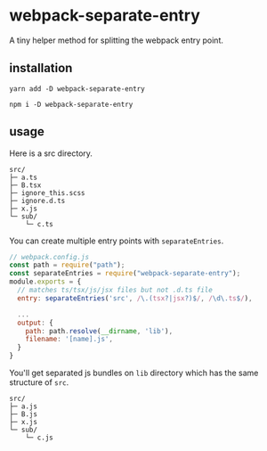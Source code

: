 # webpack-separate-entry

A tiny helper method for splitting the webpack entry point.

## installation

```
yarn add -D webpack-separate-entry
```

```
npm i -D webpack-separate-entry
```

## usage

Here is a src directory.

```
src/
├─ a.ts
├─ B.tsx
├─ ignore_this.scss
├─ ignore.d.ts
├─ x.js
└─ sub/
    └─ c.ts
```

You can create multiple entry points with `separateEntries`.

```js
// webpack.config.js
const path = require("path");
const separateEntries = require("webpack-separate-entry");
module.exports = {
  // matches ts/tsx/js/jsx files but not .d.ts file
  entry: separateEntries('src', /\.(tsx?|jsx?)$/, /\d\.ts$/),

  ...
  output: {
    path: path.resolve(__dirname, 'lib'),
    filename: '[name].js',
  }
}
```

You'll get separated js bundles on `lib` directory which has the same structure of `src`.

```
src/
├─ a.js
├─ B.js
├─ x.js
└─ sub/
    └─ c.js
```
